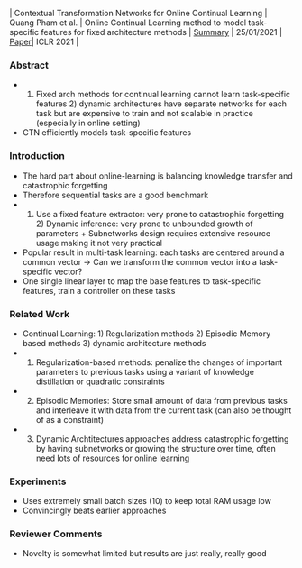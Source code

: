 | Contextual Transformation Networks for Online Continual Learning | Quang Pham et al. | Online Continual Learning method to model task-specific features for fixed architecture methods | [Summary](./paper-summary/continual-learning/CTN.md) | 25/01/2021 | [Paper](https://openreview.net/pdf?id=zx_uX-BO7CH)| ICLR 2021 | 

### Abstract
- 1) Fixed arch methods for continual learning cannot learn task-specific features 2) dynamic architectures have separate networks for each task but are expensive to train and not scalable in practice (especially in online setting)
- CTN efficiently models task-specific features

### Introduction
- The hard part about online-learning is balancing knowledge transfer and catastrophic forgetting
- Therefore sequential tasks are a good benchmark
- 1) Use a fixed feature extractor: very prone to catastrophic forgetting 2) Dynamic inference: very prone to unbounded growth of parameters + Subnetworks design requires extensive resource usage making it not very practical
- Popular result in multi-task learning: each tasks are centered around a common vector -> Can we transform the common vector into a task-specific vector? 
- One single linear layer to map the base features to task-specific features, train a controller on these tasks

### Related Work
- Continual Learning: 1) Regularization methods 2) Episodic Memory based methods 3) dynamic architecture methods
- 1) Regularization-based methods: penalize the changes of important parameters to previous tasks using a variant of knowledge distillation or quadratic constraints
- 2) Episodic Memories: Store small amount of data from previous tasks and interleave it with data from the current task (can also be thought of as a constraint)
- 3) Dynamic Archtitectures approaches address catastrophic forgetting by having subnetworks or growing the structure over time, often need lots of resources for online learning

### Experiments
- Uses extremely small batch sizes (10) to keep total RAM usage low
- Convincingly beats earlier approaches

### Reviewer Comments
- Novelty is somewhat limited but results are just really, really good
